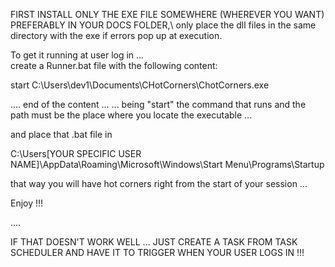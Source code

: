 FIRST INSTALL ONLY THE EXE FILE SOMEWHERE (WHEREVER YOU WANT) PREFERABLY IN YOUR DOCS FOLDER,\ 
only place the dll files in the same directory with the exe if errors pop up at execution.

To get it running at user log in ... \
create a Runner.bat file with the following content:

start C:\Users\dev1\Documents\CHotCorners\ChotCorners.exe

.... end of the content ...
... being "start" the command that runs and the path must be the place where you locate the executable ...

and place that .bat file in

C:\Users\[YOUR SPECIFIC USER NAME]\AppData\Roaming\Microsoft\Windows\Start Menu\Programs\Startup

that way you will have hot corners right from the start of your session ...

Enjoy !!!


....
 
 IF THAT DOESN'T WORK WELL ... JUST CREATE A TASK FROM TASK SCHEDULER AND HAVE IT TO TRIGGER WHEN YOUR USER LOGS IN !!!
